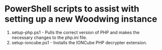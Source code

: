 # PowerShell scripts to assist with setting up a new Woodwing instance

1. setup-php.ps1 - Pulls the correct version of PHP and makes the necessary changes to the php.ini file.
2. setup-ioncube.ps1 - Installs the IONCube PHP decrypter extension.